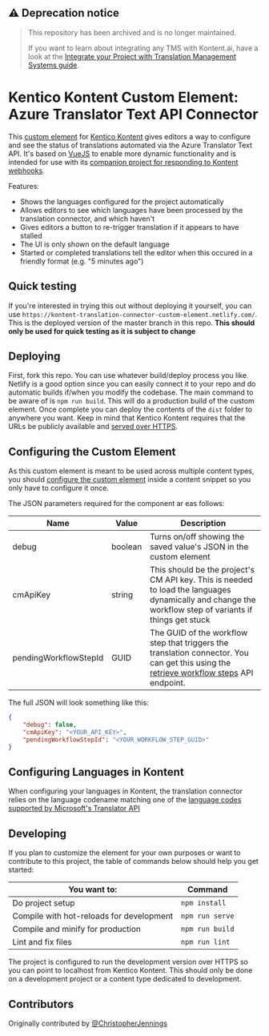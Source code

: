 ## :warning: Deprecation notice
> This repository has been archived and is no longer maintained.
>
> If you want to learn about integrating any TMS with Kontent.ai, have a look at the [Integrate your Project with Translation Management Systems guide](https://kontent.ai/learn/tutorials/develop-apps/integrate/translations/).

# Kentico Kontent Custom Element: Azure Translator Text API Connector

This [custom element](https://kontent.ai/learn/tutorials/develop-apps/integrate/content-editing-extensions) for [Kentico Kontent](https://kontent.ai) gives editors a way to configure and see the status of translations automated via the Azure Translator Text API. It's based on [VueJS](https://vuejs.org/) to enable more dynamic functionality and is intended for use with its [companion project for responding to Kontent webhooks](https://github.com/Kentico/kontent-translation-azure-translator-webhook-functions).

Features:

- Shows the languages configured for the project automatically
- Allows editors to see which languages have been processed by the translation connector, and which haven't
- Gives editors a button to re-trigger translation if it appears to have stalled
- The UI is only shown on the default language
- Started or completed translations tell the editor when this occured in a friendly format (e.g. "5 minutes ago")

## Quick testing

If you're interested in trying this out without deploying it yourself, you can use `https://kontent-translation-connector-custom-element.netlify.com/`. This is the deployed version of the master branch in this repo. **This should only be used for quick testing as it is subject to change**

## Deploying

First, fork this repo. You can use whatever build/deploy process you like. Netlify is a good option since you can easily connect it to your repo and do automatic builds if/when you modify the codebase. The main command to be aware of is `npm run build`. This will do a production build of the custom element. Once complete you can deploy the contents of the `dist` folder to anywhere you want. Keep in mind that Kentico Kontent requires that the URLs be publicly available and [served over HTTPS](https://kontent.ai/learn/tutorials/develop-apps/integrate/content-editing-extensions#a-ensuring-secure-hosting).

## Configuring the Custom Element

As this custom element is meant to be used across multiple content types, you should [configure the custom element](https://kontent.ai/learn/tutorials/develop-apps/integrate/content-editing-extensions#a-displaying-your-custom-editor-in-kontent) inside a content snippet so you only have to configure it once.

The JSON parameters required for the component ar eas follows:

| Name | Value | Description |
| ---- | ----- | ----------- |
| debug | boolean | Turns on/off showing the saved value's JSON in the custom element |
| cmApiKey | string | This should be the project's CM API key. This is needed to load the languages dynamically and change the workflow step of variants if things get stuck |
| pendingWorkflowStepId | GUID | The GUID of the workflow step that triggers the translation connector. You can get this using the [retrieve workflow steps](https://kontent.ai/learn/reference/management-api-v2#operation/retrieve-workflow-steps) API endpoint.

The full JSON will look something like this:

```json
{
    "debug": false,
    "cmApiKey": "<YOUR_API_KEY>",
    "pendingWorkflowStepId": "<YOUR_WORKFLOW_STEP_GUID>"
}
```

## Configuring Languages in Kontent

When configuring your languages in Kontent, the translation connector relies on the language codename matching one of the [language codes supported by Microsoft's Translator API](https://docs.microsoft.com/en-us/azure/cognitive-services/translator/language-support)

## Developing

If you plan to customize the element for your own purposes or want to contribute to this project, the table of commands below should help you get started:

| You want to: | Command |
| ------------ | ------- |
| Do project setup | `npm install` |
| Compile with hot-reloads for development | `npm run serve` |
| Compile and minify for production | `npm run build` |
| Lint and fix files | `npm run lint` |

The project is configured to run the development version over HTTPS so you can point to localhost from Kentico Kontent. This should only be done on a development project or a content type dedicated to development.

## Contributors

Originally contributed by [@ChristopherJennings](https://github.com/ChristopherJennings)

